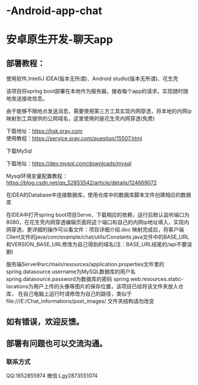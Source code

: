 # -Android-app-chat

# 安卓原生开发-聊天app

## 部署教程：

使用软件,IntelliJ IDEA(版本无所谓)、Android studio(版本无所谓)、花生壳

该项目将spring boot部署在本地作为服务器，接收每个app的请求，实现随时随地发送接收信息。

由于能够不限地点发送消息，需要使用第三方工具实现内网穿透，将本地的内网ip映射到工具提供的公网域名，这里使用的是花生壳内网穿透(免费)

下载地址：https://hsk.oray.com    
使用教程：https://service.oray.com/question/15507.html

下载MySql

下载地址：https://dev.mysql.com/downloads/mysql

Mysql环境变量配置教程：https://blog.csdn.net/qq_52853542/article/details/124669072

在IDEA的Database中连接数据库，使用仓库中的数据库脚本文件创建相应的数据库

在IDEA中打开spring boot项目Serve，下载相应的依赖，运行后默认监听端口为8080，在花生壳内网穿透编辑页面将这个端口和自己的内网ip地址填入，实现内网穿透，更详细的操作可以看文件：项目详细介绍.doc
映射完成后，将客户端Client文件的java/com/example/chat/utils/Constants.java文件中的BASE_URL和VERSION_BASE_URL修改为自己得到的域名(注：BASE_URL结尾的/api不要误删)

服务端Serve中src/main/resources/application.properties文件里的
spring.datasource.username为MySQL数据库的用户名
spring.datasource.password为数据库的密码
spring.web.resources.static-locations为用户上传的头像等图片的保存位置，该项目已经将该文件夹放入仓库，
在自己电脑上运行时请修改为自己的路径，类似于file:///E:/Chat_informations/post_images/  文件夹结构请勿改变




## 如有错误，欢迎反馈。
## 部署有问题也可以交流沟通。
### 联系方式 
QQ:1652855974    微信:Lgy2873551074
